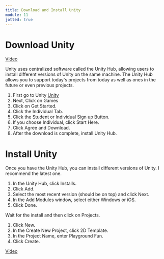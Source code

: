 ```yaml
---
title: Download and Install Unity
module: 11
jotted: true
---
```


# Download Unity

<a href="https://umontana.zoom.us/rec/play/75V8cuir_TM3T9fBtwSDUPVwW47uLP-shHUXq_MEn07nWnkLZlKhMLFBMeVadknUff_r1SUY0Tfl2XBh?continueMode=true" target="_new">Video</a>

Unity uses centralized software called the Unity Hub, allowing users to install different versions of Unity on the same machine.  The Unity Hub allows you to support today's projects from today as well as ones in the future or even previous projects.

1. First go to Unity [Unity](https://unity.com/)
2. Next, Click on Games
3. Click on Get Started.
4. Click the Individual Tab.
5. Click the Student or Individual Sign up Button.
6. If you choose Individual, click Start Here.
7. Click Agree and Download.
8. After the download is complete, install Unity Hub.


# Install Unity

Once you have the Unity Hub, you can install different versions of Unity.  I recommend the latest one.


1. In the Unity Hub, click Installs.
2. Click Add.
3. Select the most recent version (should be on top) and click Next.
4. In the Add Modules window, select either Windows or iOS.
5. Click Done.

Wait for the install and then click on Projects.

1. Click New.
2. In the Create New Project, click 2D Template.
3. In the Project Name, enter Playground Fun.
4. Click Create.

<a href="https://umontana.zoom.us/rec/play/68Z7I-_9pm83HdPDuQSDUfNxW424eP6s1Hcc-PFbmUvnAHNWZgbzMrJDZuvO-QMlKsh7uxjXG9Nw_seb?continueMode=true" target="_new">Video</a>
